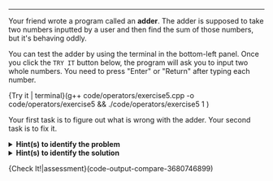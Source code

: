 ---

Your friend wrote a program called an **adder**. The adder is supposed to take two numbers inputted by a user and then find the sum of those numbers, but it's behaving oddly.

You can test the adder by using the terminal in the bottom-left panel. Once you click the `TRY IT` button below, the program will ask you to input two whole numbers. You need to press "Enter" or "Return" after typing each number.

{Try it | terminal}(g++ code/operators/exercise5.cpp -o code/operators/exercise5 && ./code/operators/exercise5 1 )

Your first task is to figure out what is wrong with the adder. Your second task is to fix it.

<details><summary><b>Hint(s) to identify the problem</b></summary>Try entering <code>1</code> and <code>1</code>. You expect the output to be <code>2</code> but you get <code>11</code> instead. Similarly, if you enter <code>3</code> and <code>4</code>, you expect the output to be <code>7</code> but you get <code>34</code>. Remember, <b>string concatenation</b> also uses the <code>+</code> operator.</details>

<details><summary><b>Hint(s) to identify the solution</b></summary>The <code>+</code> operator functions differently based on the type of data that comes before and after it. What data types will cause the <code>+</code> operator to calculate a <b>mathematical</b> sum? What data type is present in the program now? How do you convert from one data type to another? Check out the <b>Type Casting</b> page for some ideas. </details>

{Check It!|assessment}(code-output-compare-3680746899)
